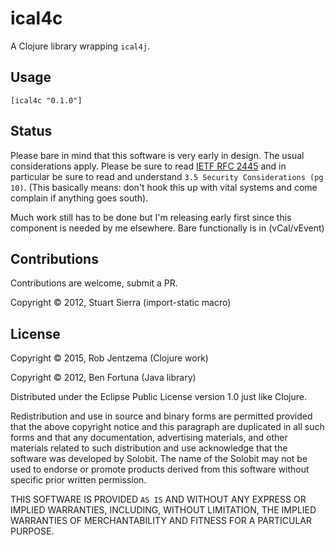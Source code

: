 # ical4c

A Clojure library wrapping `ical4j`.

## Usage

`[ical4c "0.1.0"]`

## Status

Please bare in mind that this software is very early in design. The usual
considerations apply. Please be sure to read [IETF RFC
2445](https://www.ietf.org/rfc/rfc2445.txt) and in particular be sure to
read and understand `3.5 Security Considerations (pg 10)`. (This basically
means: don't hook this up with vital systems and come complain if anything
goes south).

Much work still has to be done but I'm releasing early first since this
component is needed by me elsewhere. Bare functionally is in (vCal/vEvent)

## Contributions

Contributions are welcome, submit a PR.

Copyright © 2012, Stuart Sierra (import-static macro)

## License

Copyright © 2015, Rob Jentzema (Clojure work)

Copyright © 2012, Ben Fortuna (Java library)

Distributed under the Eclipse Public License version 1.0 just like Clojure.

Redistribution and use in source and binary forms are permitted provided that
the above copyright notice and this paragraph are duplicated in all such forms
and that any documentation, advertising materials, and other materials related
to such distribution and use acknowledge that the software was developed by
Solobit. The name of the Solobit may not be used to endorse or promote products
derived from this software without specific prior written permission.

THIS SOFTWARE IS PROVIDED `AS IS` AND WITHOUT ANY EXPRESS OR IMPLIED
WARRANTIES, INCLUDING, WITHOUT LIMITATION, THE IMPLIED WARRANTIES OF
MERCHANTABILITY AND FITNESS FOR A PARTICULAR PURPOSE.


